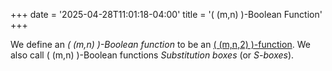 +++
date = '2025-04-28T11:01:18-04:00'
title = '\( (m,n) \)-Boolean Function'
+++

We define an _\( (m,n) \)-Boolean function_ to be an [\( (m,n,2)
\)-function](/zettelkasten/posts/cryptography/nmp-function). We also
call \( (m,n) \)-Boolean functions _Substitution boxes_ (or
_S-boxes_).
